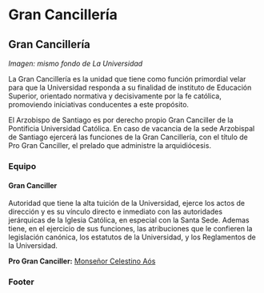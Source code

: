 # Gran Cancillería

## Gran Cancillería

_Imagen: mismo fondo de La Universidad_

La Gran Cancillería es la unidad que tiene como función primordial velar para que la Universidad responda a su finalidad de instituto de Educación Superior, orientado normativa y decisivamente por la fe católica, promoviendo iniciativas conducentes a este propósito. 

El Arzobispo de Santiago es por derecho propio Gran Canciller de la Pontificia Universidad Católica. En caso de vacancia de la sede Arzobispal de Santiago ejercerá las funciones de la Gran Cancillería, con el título de Pro Gran Canciller, el prelado que administre la arquidiócesis.

### Equipo

#### Gran Canciller

Autoridad que tiene la alta tuición de la Universidad, ejerce los actos de dirección y es su vínculo directo e inmediato con las autoridades jerárquicas de la Iglesia Católica, en especial con la Santa Sede. Ademas tiene, en el ejercicio de sus funciones, las atribuciones que le confieren la legislación canónica, los estatutos de la Universidad, y los Reglamentos de la Universidad.

**Pro Gran Canciller:** [Monseñor Celestino Aós](gran-canciller.md)

### Footer

